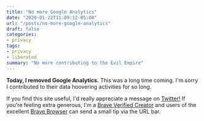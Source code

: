 ```yaml
---
title: "No more Google Analytics"
date: "2020-01-22T11:09:12-05:00"
url: "/posts/no-more-google-analytics"
draft: false
categories:
- privacy
tags:
- privacy
- liberated
summary: "No more contributing to the Evil Empire"
---
```


**Today, I removed Google Analytics.** This was a long time coming. I'm sorry I
contributed to their data hoovering activities for so long.

If you find this site useful, I'd really appreciate a message on
[Twitter!](https://twitter.com/unl0ckd) If you're feeling extra generous, I'm a
[Brave Verified Creator](https://creators.brave.com/) and users of the excellent
[Brave Browser](https://creators.brave.com/) can send a small tip via the URL
bar.
